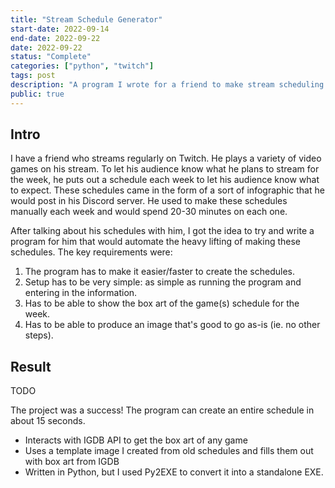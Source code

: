 ```yaml
---
title: "Stream Schedule Generator"
start-date: 2022-09-14
end-date: 2022-09-22
date: 2022-09-22
status: "Complete"
categories: ["python", "twitch"]
tags: post
description: "A program I wrote for a friend to make stream scheduling easier."
public: true
---
```

## Intro

I have a friend who streams regularly on Twitch. He plays a variety of video games on his stream. To let his audience know what he plans to stream for the week, he puts out a schedule each week to let his audience know what to expect.
These schedules came in the form of a sort of infographic that he would post in his Discord server. He used to make these schedules manually each week and would spend 20-30 minutes on each one.

After talking about his schedules with him, I got the idea to try and write a program for him that would automate the heavy lifting of making these schedules. The key requirements were:

1. The program has to make it easier/faster to create the schedules.
2. Setup has to be very simple: as simple as running the program and entering in the information.
3. Has to be able to show the box art of the game(s) schedule for the week.
4. Has to be able to produce an image that's good to go as-is (ie. no other steps).

## Result

TODO

The project was a success! The program can create an entire schedule in about 15 seconds.

- Interacts with IGDB API to get the box art of any game
- Uses a template image I created from old schedules and fills them out with box art from IGDB
- Written in Python, but I used Py2EXE to convert it into a standalone EXE.
